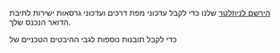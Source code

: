 [הירשם לניוזלטר](#sendgrid) שלנו כדי לקבל עדכוני מפת דרכים ועדכוני גרסאות ישירות לתיבת הדואר הנכנס שלך.

כדי לקבל תובנות נוספות לגבי ההיבטים הטכניים של</a></p>